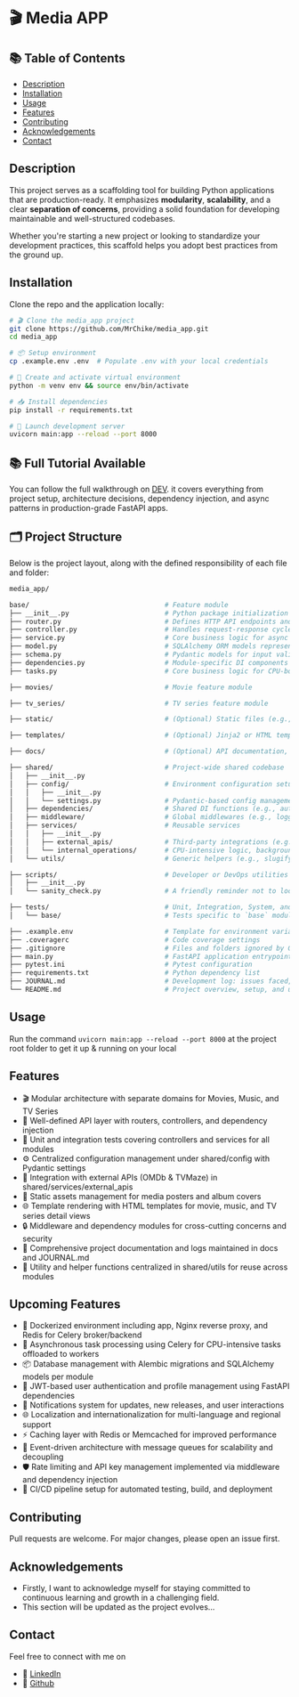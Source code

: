 # 🎬 Media APP

## 📚 Table of Contents

- [Description](#description)
- [Installation](#installation)
- [Usage](#usage)
- [Features](#features)
- [Contributing](#contributing)
- [Acknowledgements](#acknowledgements)
- [Contact](#contact)

## Description

This project serves as a scaffolding tool for building Python applications that are production-ready. It emphasizes **modularity**, **scalability**, and a clear **separation of concerns**, providing a solid foundation for developing maintainable and well-structured codebases.

Whether you're starting a new project or looking to standardize your development practices, this scaffold helps you adopt best practices from the ground up.

## Installation

Clone the repo and the application locally:

```bash
# 🎬 Clone the media_app project
git clone https://github.com/MrChike/media_app.git
cd media_app

# 📦 Setup environment
cp .example.env .env  # Populate .env with your local credentials

# 🐍 Create and activate virtual environment
python -m venv env && source env/bin/activate

# 📥 Install dependencies
pip install -r requirements.txt

# 🚀 Launch development server
uvicorn main:app --reload --port 8000

```

## 📚 Full Tutorial Available

You can follow the full walkthrough on [DEV](https://dev.to/mrchike/fastapi-production-setup-design-deploy-like-an-expert-33df-temp-slug-5223981/edit). it covers everything from project setup, architecture decisions, dependency injection, and async patterns in production-grade FastAPI apps.

## 🗂️ Project Structure

Below is the project layout, along with the defined responsibility of each file and folder:

```bash
media_app/

base/                                  # Feature module
├── __init__.py                        # Python package initialization
├── router.py                          # Defines HTTP API endpoints and maps them to controller functions
├── controller.py                      # Handles request-response cycle; delegates business logic to services
├── service.py                         # Core business logic for async I/O operations
├── model.py                           # SQLAlchemy ORM models representing database tables
├── schema.py                          # Pydantic models for input validation and output serialization
├── dependencies.py                    # Module-specific DI components like authentication and DB sessions
├── tasks.py                           # Core business logic for CPU-bound operations

├── movies/                            # Movie feature module

├── tv_series/                         # TV series feature module

├── static/                            # (Optional) Static files (e.g., images, CSS)

├── templates/                         # (Optional) Jinja2 or HTML templates for frontend rendering

├── docs/                              # (Optional) API documentation, design specs, or OpenAPI enhancements

├── shared/                            # Project-wide shared codebase
│   ├── __init__.py
│   ├── config/                        # Environment configuration setup
│   │   ├── __init__.py
│   │   └── settings.py                # Pydantic-based config management
│   ├── dependencies/                  # Shared DI functions (e.g., auth, DB session)
│   ├── middleware/                    # Global middlewares (e.g., logging, error handling)
│   ├── services/                      # Reusable services
│   │   ├── __init__.py
│   │   ├── external_apis/             # Third-party integrations (e.g., TMDB, IMDB)
│   │   └── internal_operations/       # CPU-intensive logic, background tasks
│   └── utils/                         # Generic helpers (e.g., slugify, formatters)

├── scripts/                           # Developer or DevOps utilities
│   ├── __init__.py
│   └── sanity_check.py                # A friendly reminder not to loose your mind while debugging

├── tests/                             # Unit, Integration, System, and End-to-End (E2E) tests for app modules
│   └── base/                          # Tests specific to `base` module

├── .example.env                       # Template for environment variables (e.g., DB_URL, API_KEY)
├── .coveragerc                        # Code coverage settings
├── .gitignore                         # Files and folders ignored by Git
├── main.py                            # FastAPI application entrypoint
├── pytest.ini                         # Pytest configuration
├── requirements.txt                   # Python dependency list
├── JOURNAL.md                         # Development log: issues faced, solutions, and resources
└── README.md                          # Project overview, setup, and usage
```

## Usage

Run the command `uvicorn main:app --reload --port 8000` at the project root folder to get it up & running on your local

## Features

- 🎬 Modular architecture with separate domains for Movies, Music, and TV Series
- 🧩 Well-defined API layer with routers, controllers, and dependency injection
- 🧪 Unit and integration tests covering controllers and services for all modules
- ⚙️ Centralized configuration management under shared/config with Pydantic settings
- 🔗 Integration with external APIs (OMDb & TVMaze) in shared/services/external_apis
- 📁 Static assets management for media posters and album covers
- 🌐 Template rendering with HTML templates for movie, music, and TV series detail views
- 🔒 Middleware and dependency modules for cross-cutting concerns and security
- 📜 Comprehensive project documentation and logs maintained in docs and JOURNAL.md
- 🔧 Utility and helper functions centralized in shared/utils for reuse across modules

## Upcoming Features

- 🐳 Dockerized environment including app, Nginx reverse proxy, and Redis for Celery broker/backend
- 🚀 Asynchronous task processing using Celery for CPU-intensive tasks offloaded to workers
- 📦 Database management with Alembic migrations and SQLAlchemy models per module
- 🎯 JWT-based user authentication and profile management using FastAPI dependencies
- 🔔 Notifications system for updates, new releases, and user interactions
- 🌐 Localization and internationalization for multi-language and regional support
- ⚡ Caching layer with Redis or Memcached for improved performance
- 🔗 Event-driven architecture with message queues for scalability and decoupling
- 🛡️ Rate limiting and API key management implemented via middleware and dependency injection
- 🚀 CI/CD pipeline setup for automated testing, build, and deployment

## Contributing

Pull requests are welcome. For major changes, please open an issue first.

## Acknowledgements

- Firstly, I want to acknowledge myself for staying committed to continuous learning and growth in a challenging field.
- This section will be updated as the project evolves...

## Contact

Feel free to connect with me on

- 💼 [LinkedIn](https://www.linkedin.com/in/chikeegonu/)
- 🐙 [Github](https://github.com/MrChike)
